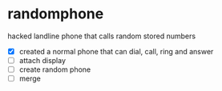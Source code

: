 # randomphone
hacked landline phone that calls random stored numbers

* [x] created a normal phone that can dial, call, ring and answer
* [ ] attach display
* [ ] create random phone
* [ ] merge
